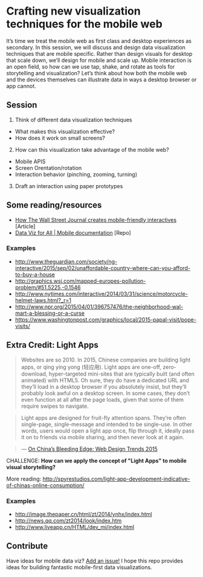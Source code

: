 # Crafting new visualization techniques for the mobile web

It’s time we treat the mobile web as first class and desktop experiences as secondary. In this session, we will discuss and design data visualization techniques that are mobile specific. Rather than design visuals for desktop that scale down, we’ll design for mobile and scale up. Mobile interaction is an open field, so how can we use tap, shake, and rotate as tools for storytelling and visualization? Let’s think about how both the mobile web and the devices themselves can illustrate data in ways a desktop browser or app cannot.

## Session

1. Think of different data visualization techniques 
  - What makes this visualization effective?
  - How does it work on small screens?
2. How can this visualization take advantage of the mobile web?
  - Mobile APIS
  - Screen Orentation/rotation
  - Interaction behavior (pinching, zooming, turning)
3. Draft an interaction using paper prototypes


## Some reading/resources
- [How The Wall Street Journal creates mobile-friendly interactives](https://www.journalism.co.uk/news/how-the-wall-street-journal-approaches-data-interactives-on-mobile/s2/a574385/) [Article]
- [Data Viz for All | Mobile documentation](https://github.com/julia67/data-viz-for-all/tree/master/Mobile) [Repo]

### Examples

- http://www.theguardian.com/society/ng-interactive/2015/sep/02/unaffordable-country-where-can-you-afford-to-buy-a-house
- http://graphics.wsj.com/mapped-europes-pollution-problem/#51.5225,-0.1546
- http://www.nytimes.com/interactive/2014/03/31/science/motorcycle-helmet-laws.html?_r=1
- http://www.npr.org/2015/04/01/396757476/the-neighborhood-wal-mart-a-blessing-or-a-curse
- https://www.washingtonpost.com/graphics/local/2015-papal-visit/pope-visits/

## Extra Credit: Light Apps

> Websites are so 2010. In 2015, Chinese companies are building light apps, or qing ying yong (轻应用). Light apps are one-off, zero-download, hyper-targeted mini-sites that are typically built (and often animated) with HTML5. Oh sure, they do have a dedicated URL and they’ll load in a desktop browser if you absolutely insist, but they’ll probably look awful on a desktop screen. In some cases, they don’t even function at all after the page loads, given that some of them require swipes to navigate.

> Light apps are designed for fruit-fly attention spans. They’re often single-page, single-message and intended to be single-use. In other words, users would open a light app once, flip through it, ideally pass it on to friends via mobile sharing, and then never look at it again.

> — [On China’s Bleeding Edge: Web Design Trends 2015](http://www.smashingmagazine.com/2015/02/china-web-design-trends-2015/)

CHALLENGE: **How can we apply the concept of "Light Apps" to mobile visual storytelling?**

More reading: http://spyrestudios.com/light-app-development-indicative-of-chinas-online-consumption/

### Examples

- http://image.thepaper.cn/html/zt/2014/ynhx/index.html
- http://news.qq.com/zt2014/look/index.htm
- http://www.liveapp.cn/HTML/dev_mi/index.html


## Contribute
Have ideas for mobile data viz? [Add an issue!](https://github.com/aboutaaron/mobile-dataviz-mozfest-2015/issues) I hope this repo provides ideas for building fantastic mobile-first data visualizations.

